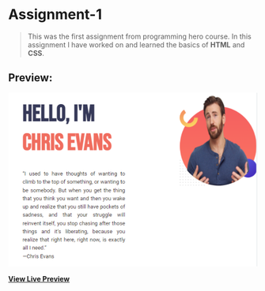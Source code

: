 # Assignment-1
> This was the first assignment from programming hero course. In this assignment I have worked on and learned the basics of **HTML** and **CSS**.
## Preview:
![Screenshot_5.png](https://github.com/InjamulCSE15/assignment-1/blob/main/imges/Screenshot_5.png)

<b><a href="https://injamulcse15.github.io/assignment-1/assignmentOne.html">View Live Preview</a></b>